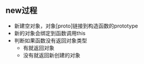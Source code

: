 
## new过程

- 新建空对象，对象[proto]链接到构造函数的prototype
- 新的对象会绑定到函数调用this
- 判断如果函数没有返回对象类型
	- 有就返回对象
	- 没有就返回新创建的对象